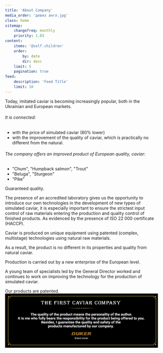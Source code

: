 ```yaml
---
title: 'About Company'
media_order: 'девиз англ.jpg'
class: home
sitemap:
    changefreq: monthly
    priority: 1.03
content:
    items: '@self.children'
    order:
        by: date
        dir: desc
    limit: 5
    pagination: true
feed:
    description: 'Feed Title'
    limit: 10
---
```


Today, imitated caviar is becoming increasingly popular, both in the Ukrainian and European markets.

###### It is connected:

* with the price of simulated caviar (80% lower)
* with the improvement of the quality of caviar, which is practically no different from the natural.

###### The company offers an improved product of European quality, caviar: 

* "Chum", "Humpback salmon", "Trout"
* "Beluga", "Sturgeon"
* "Pike"

Guaranteed quality.


The presence of an accredited laboratory gives us the opportunity to introduce our own technologies in the development of new types of simulated caviar, it is especially important to ensure the strictest input control of raw materials entering the production and quality control of finished products. As evidenced by the presence of ISO 22 000 certificate (HACCP).

Caviar is produced on unique equipment using patented (complex, multistage) technologies using natural raw materials.

As a result, the product is no different in its properties and quality from natural caviar.

Production is carried out by a new enterprise of the European level.

A young team of specialists led by the General Director worked and continues to work on improving the technology for the production of simulated caviar.

Our products are patented.
![](%D0%B4%D0%B5%D0%B2%D0%B8%D0%B7%20%D0%B0%D0%BD%D0%B3%D0%BB.jpg)
